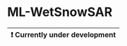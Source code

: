 # ML-WetSnowSAR


| :exclamation:  Currently under development   |
|----------------------------------------------|